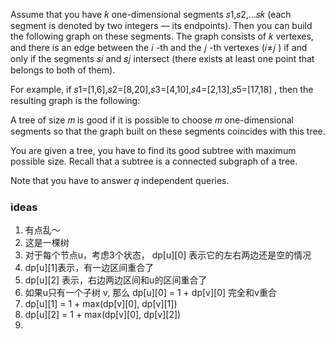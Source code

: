Assume that you have 𝑘
 one-dimensional segments 𝑠1,𝑠2,…𝑠𝑘
 (each segment is denoted by two integers — its endpoints). Then you can build the following graph on these segments. The graph consists of 𝑘
 vertexes, and there is an edge between the 𝑖
-th and the 𝑗
-th vertexes (𝑖≠𝑗
) if and only if the segments 𝑠𝑖
 and 𝑠𝑗
 intersect (there exists at least one point that belongs to both of them).

For example, if 𝑠1=[1,6],𝑠2=[8,20],𝑠3=[4,10],𝑠4=[2,13],𝑠5=[17,18]
, then the resulting graph is the following:


A tree of size 𝑚
 is good if it is possible to choose 𝑚
 one-dimensional segments so that the graph built on these segments coincides with this tree.

You are given a tree, you have to find its good subtree with maximum possible size. Recall that a subtree is a connected subgraph of a tree.

Note that you have to answer 𝑞
 independent queries.

### ideas
1. 有点乱～
2. 这是一棵树
3. 对于每个节点u，考虑3个状态， dp[u][0] 表示它的左右两边还是空的情况
4. dp[u][1]表示，有一边区间重合了
5. dp[u][2] 表示，右边两边区间和u的区间重合了
6. 如果u只有一个子树 v, 那么 dp[u][0] = 1 + dp[v][0] 完全和v重合
7. dp[u][1] = 1 + max(dp[v][0], dp[v][1])
8. dp[u][2] = 1 + max(dp[v][0], dp[v][2])
9. 
